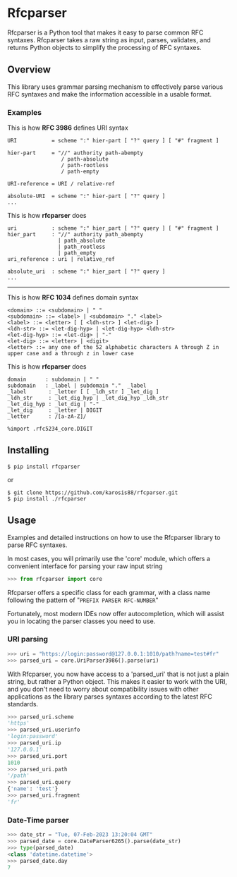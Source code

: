 # Rfcparser
Rfcparser is a Python tool that makes it easy to parse common RFC syntaxes. Rfcparser takes a raw string as input, parses, validates, and returns Python objects to simplify the processing of RFC syntaxes.

## Overview
This library uses grammar parsing mechanism to effectively parse various RFC syntaxes and make the information accessible in a usable format. 

### Examples

This is how **RFC 3986** defines URI syntax
```
URI           = scheme ":" hier-part [ "?" query ] [ "#" fragment ]

hier-part     = "//" authority path-abempty
                 / path-absolute
                 / path-rootless
                 / path-empty

URI-reference = URI / relative-ref

absolute-URI  = scheme ":" hier-part [ "?" query ]
...
```
This is how **rfcparser** does
```
uri           : scheme ":" hier_part [ "?" query ] [ "#" fragment ]
hier_part     : "//" authority path_abempty
                | path_absolute
                | path_rootless
                | path_empty
uri_reference : uri | relative_ref

absolute_uri  : scheme ":" hier_part [ "?" query ]
...
```

---

This is how **RFC 1034** defines domain syntax
```
<domain> ::= <subdomain> | " "
<subdomain> ::= <label> | <subdomain> "." <label>
<label> ::= <letter> [ [ <ldh-str> ] <let-dig> ]
<ldh-str> ::= <let-dig-hyp> | <let-dig-hyp> <ldh-str>
<let-dig-hyp> ::= <let-dig> | "-"
<let-dig> ::= <letter> | <digit>
<letter> ::= any one of the 52 alphabetic characters A through Z in
upper case and a through z in lower case
```

This is how **rfcparser** does

```
domain      : subdomain | " "
subdomain   : _label | subdomain "."  _label
_label       : _letter [ [ _ldh_str ] _let_dig ]
_ldh_str     : _let_dig_hyp | _let_dig_hyp _ldh_str
_let_dig_hyp : _let_dig | "-"
_let_dig     : _letter | DIGIT
_letter      : /[a-zA-Z]/

%import .rfc5234_core.DIGIT
```

## Installing

```
$ pip install rfcparser
```
or 

```
$ git clone https://github.com/karosis88/rfcparser.git
$ pip install ./rfcparser
```

## Usage
Examples and detailed instructions on how to use the Rfcparser library to parse RFC syntaxes.

In most cases, you will primarily use the 'core' module, which offers a convenient interface for parsing your raw input string
``` python
>>> from rfcparser import core

```

Rfcparser offers a specific class for each grammar, with a class name following the pattern of "`PREFIX PARSER RFC-NUMBER`"

Fortunately, most modern IDEs now offer autocompletion, which will assist you in locating the parser classes you need to use.

### URI parsing


``` python
>>> uri = "https://login:password@127.0.0.1:1010/path?name=test#fr"
>>> parsed_uri = core.UriParser3986().parse(uri)

```

With Rfcparser, you now have access to a 'parsed_uri' that is not just a plain string, but rather a Python object. This makes it easier to work with the URI, and you don't need to worry about compatibility issues with other applications as the library parses syntaxes according to the latest RFC standards.

``` python
>>> parsed_uri.scheme
'https'
>>> parsed_uri.userinfo
'login:password'
>>> parsed_uri.ip
'127.0.0.1'
>>> parsed_uri.port
1010
>>> parsed_uri.path
'/path'
>>> parsed_uri.query
{'name': 'test'}
>>> parsed_uri.fragment
'fr'

```

### Date-Time parser

``` python
>>> date_str = "Tue, 07-Feb-2023 13:20:04 GMT"
>>> parsed_date = core.DateParser6265().parse(date_str)
>>> type(parsed_date)
<class 'datetime.datetime'>
>>> parsed_date.day
7

```


